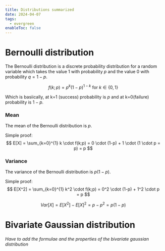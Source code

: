```yaml
---
title: Distributions summarized
date: 2024-04-07
tags:
  - evergreen
enableToc: false
---
```



# Bernoulli distribution

The Bernoulli distribution is a discrete probability distribution for a random variable which takes the value 1 with probability $p$ and the value 0 with probability $q = 1 - p$. 

$$ f(k;p) = p^k(1-p)^{1-k} \text{ for } k \in \{0,1\} $$

Which is basiically, at k=1 (success) probability is $p$ and at k=0(failure) probability is $1-p$.


### Mean 

The mean of the Bernoulli distribution is $p$. 

Simple proof:
$$ E[X] = \sum_{k=0}^{1} k \cdot f(k;p) = 0 \cdot (1-p) + 1 \cdot (1 \cdot p = p) = p $$

### Variance

The variance of the Bernoulli distribution is $p(1-p)$.

Simple proof:
$$ E[X^2] = \sum_{k=0}^{1} k^2 \cdot f(k;p) = 0^2 \cdot (1-p) + 1^2 \cdot p = p $$

$$ Var[X] = E[X^2] - E[X]^2 = p - p^2 = p(1-p) $$


# Bivariate Gaussian distribution

###### Have to add the formulae and the properties of the bivariate gaussian distribution